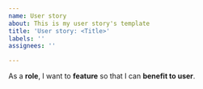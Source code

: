 ```yaml
---
name: User story
about: This is my user story's template
title: 'User story: <Title>'
labels: ''
assignees: ''

---
```


As a **role**, I want to **feature** so that I can **benefit to user**.

